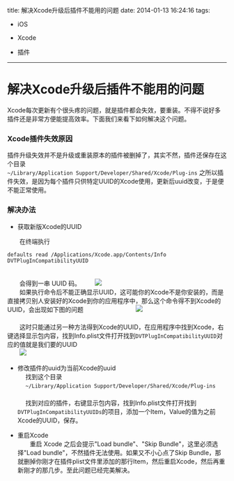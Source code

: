 title: 解决Xcode升级后插件不能用的问题
date: 2014-01-13 16:24:16
tags:
- iOS 

- Xcode

- 插件

---
# 解决Xcode升级后插件不能用的问题


Xcode每次更新有个很头疼的问题，就是插件都会失效，要重装。不得不说好多插件还是非常方便能提高效率。下面我们来看下如何解决这个问题。


### Xcode插件失效原因

插件升级失效并不是升级或重装原本的插件被删掉了，其实不然，插件还保存在这个目录     
`~/Library/Application Support/Developer/Shared/Xcode/Plug-ins` 
之所以插件失效，是因为每个插件只供特定UUID的Xcode使用，更新后uuid改变，于是便不能正常使用。
<!--more-->
### 解决办法
* 获取新版Xcode的UUID

　　在终端执行    
    
    defaults read /Applications/Xcode.app/Contents/Info DVTPlugInCompatibilityUUID   
　　   
　　会得到一串 UUID 码。
　　![](http://7xq0lf.com1.z0.glb.clouddn.com/pra01img01.png?imageView2/2/w/500/q/100)    
　　如果执行命令后不能正确显示UUID，这可能你的Xcode不是你安装的，而是直接拷贝别人安装好的Xcode到你的应用程序中，那么这个命令得不到Xcode的UUID，会出现如下图的问题　　　　
　　
　　![](http://7xq0lf.com1.z0.glb.clouddn.com/pra01img02.png?imageView2/2/w/500/q/100)  
　　    
　　这时只能通过另一种方法得到Xcode的UUID，在应用程序中找到Xcode，右键选择显示包内容，找到Info.plist文件打开找到`DVTPlugInCompatibilityUUID`对应的值就是我们要的UUID    
　　![](http://7xq0lf.com1.z0.glb.clouddn.com/pra01img03.png?imageView2/2/w/500/q/100)   
   
   
* 修改插件的uuid为当前Xcode的uuid   
　	找到这个目录   
　	`~/Library/Application Support/Developer/Shared/Xcode/Plug-ins`    
　	
　	找到对应的插件，右键显示包内容，找到Info.plist文件打开找到`DVTPlugInCompatibilityUUIDs`的项目，添加一个Item，Value的值为之前Xcode的UUID，保存。

* 重启Xcode  
　　重启 Xcode 之后会提示"Load bundle"、"Skip Bundle"，这里必须选择"Load bundle"，不然插件无法使用。如果又不小心点了Skip Bundle，那就删掉你刚才在插件plist文件里添加的那行Item，然后重启Xcode，然后再重新刚才的那几步。至此问题已经完美解决。
